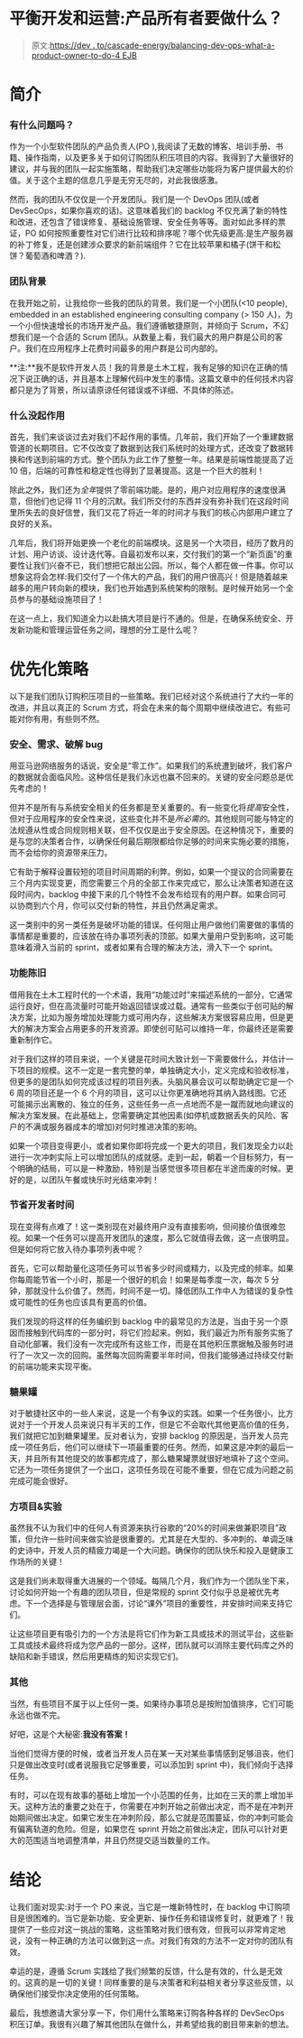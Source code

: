 # 平衡开发和运营:产品所有者要做什么？

> 原文:[https://dev . to/cascade-energy/balancing-dev-ops-what-a-product-owner-to-do-4 EJB](https://dev.to/cascade-energy/balancing-dev-ops-what-is-a-product-owner-to-do-4ejb)

# [](#introduction)简介

### [](#whats-the-problem)有什么问题吗？

作为一个小型软件团队的产品负责人(PO ),我阅读了无数的博客、培训手册、书籍、操作指南，以及更多关于如何订购团队积压项目的内容。我得到了大量很好的建议，并与我的团队一起实施策略，帮助我们决定哪些功能将为客户提供最大的价值。关于这个主题的信息几乎是无穷无尽的，对此我很感激。

然而，我的团队不仅仅是一个开发团队。我们是一个 DevOps 团队(或者 DevSecOps，如果你喜欢的话)。这意味着我们的 backlog 不仅充满了新的特性和改进，还包含了错误修复、基础设施管理、安全任务等等。面对如此多样的票证，PO 如何按照重要性对它们进行比较和排序呢？哪个优先级更高:是生产服务器的补丁修复，还是创建涉众要求的新前端组件？它在比较苹果和橘子(饼干和松饼？葡萄酒和啤酒？).

### [](#team-background)团队背景

在我开始之前，让我给你一些我的团队的背景。我们是一个小团队(<10 people), embedded in an established engineering consulting company (> 150 人)，为一个小但快速增长的市场开发产品。我们遵循敏捷原则，并倾向于 Scrum，不幻想我们是一个合适的 Scrum 团队。从数量上看，我们最大的用户群是公司的客户。我们在应用程序上花费时间最多的用户群是公司内部的。

**注:**我不是软件开发人员！我的背景是土木工程，我有足够的知识在正确的情况下说正确的话，并且基本上理解代码中发生的事情。这篇文章中的任何技术内容都只是为了背景，所以请原谅任何错误或不详细、不具体的陈述。

### [](#what-hasnt-worked)什么没起作用

首先，我们来谈谈过去对我们不起作用的事情。几年前，我们开始了一个重建数据管道的长期项目。它不仅改变了数据到达我们系统时的处理方式，还改变了数据转换和传送到前端的方式。整个团队为此工作了整整一年。结果是前端性能提高了近 10 倍，后端的可靠性和稳定性也得到了显著提高。这是一个巨大的胜利！

除此之外，我们还为*全年*提供了零前端功能。是的，用户对应用程序的速度很满意，但他们也记得 11 个月的沉默。我们所交付的东西并没有弥补我们在这段时间里所失去的良好信誉，我们又花了将近一年的时间才与我们的核心内部用户建立了良好的关系。

几年后，我们将开始更换一个老化的前端模块。这是另一个大项目，经历了数月的计划、用户访谈、设计迭代等。自最初发布以来，交付我们的第一个“新页面”的重要性让我们兴奋不已，我们想把它敲出公园。所以，每个人都在做一件事。你可以想象这将会怎样:我们交付了一个伟大的产品，我们的用户很高兴！但是随着越来越多的用户转向新的模块，我们也开始遇到系统架构的限制。是时候开始另一个全员参与的基础设施项目了！

在这一点上，我们知道全力以赴搞大项目是行不通的。但是，在确保系统安全、开发新功能和管理运营任务之间，理想的分工是什么呢？

# [](#strategies-for-prioritizing)优先化策略

以下是我们团队订购积压项目的一些策略。我们已经对这个系统进行了大约一年的改进，并且以真正的 Scrum 方式，将会在未来的每个周期中继续改进它。有些可能对你有用，有些则不然。

### [](#security-requirements-breaking-bugs)安全、需求、破解 bug

用亚马逊网络服务的话说，安全是“零工作”。如果我们的系统遭到破坏，我们客户的数据就会面临风险。这种信任是我们永远也赢不回来的。关键的安全问题总是优先考虑的！

但并不是所有与系统安全相关的任务都是至关重要的。有一些变化将*提高*安全性，但对于应用程序的安全性来说，这些变化并不是*所必需的*。其他规则可能与特定的法规遵从性或合同规则相关联，但不仅仅是出于安全原因。在这种情况下，重要的是与您的决策者合作，以确保任何最后期限都给你足够的时间来实施必要的措施，而不会给你的资源带来压力。

它有助于解释设置较短的项目时间周期的利弊。例如，如果一个提议的合同需要在三个月内实现变更，而您需要三个月的全部工作来完成它，那么让决策者知道在这段时间内，backlog 中接下来的几个特性不会发布给现有的用户群。如果合同可以协商到六个月，你可以交付新的特性，并且仍然满足需求。

这一类别中的另一类任务是破坏功能的错误。任何阻止用户做他们需要做的事情的事情都是重要的，应该放在待办事项列表的顶部。如果大量用户受到影响，这可能意味着滑入当前的 sprint，或者如果有合理的解决方法，滑入下一个 sprint。

### [](#functional-obsolescence)功能陈旧

借用我在土木工程时代的一个术语，我用“功能过时”来描述系统的一部分，它通常运行良好，但在高流量时可能开始返回错误或过载。通常有一些类似于创可贴的解决方案，比如为服务增加处理能力或可用内存，这些解决方案很容易应用，但是更大的解决方案会占用更多的开发资源。即使创可贴可以维持一年，你最终还是需要重新制作它。

对于我们这样的项目来说，一个关键是花时间大致计划一下需要做什么，并估计一下项目的规模。这不一定是一套完整的单，单独确定大小，定义完成和验收标准，但更多的是团队如何完成该过程的项目列表。头脑风暴会议可以帮助确定它是一个 6 周的项目还是一个 6 个月的项目，这可以让你更准确地将其纳入路线图。它还可能揭示出离散的、独立的任务，这些任务一点一点地而不是一蹴而就地向建议的解决方案发展。在此基础上，您需要确定其他因素(如停机或数据丢失的风险、客户的不满或服务器成本的增加)对何时推进决策的影响。

如果一个项目变得更小，或者如果你即将完成一个更大的项目，我们发现全力以赴进行一次冲刺实际上可以增加团队的成就感。走到一起，朝着一个目标努力，有一个明确的结局，可以是一种激励，特别是当感觉很多项目都在半途而废的时候。更好的是，以团队午餐或快乐时光结束冲刺！

### [](#saves-developer-time)节省开发者时间

现在变得有点难了！这一类别现在对最终用户没有直接影响，但间接价值很难忽视。如果一个任务可以提高开发团队的速度，那么它就值得去做，这一点很明显。但是如何将它放入待办事项列表中呢？

首先，它可以帮助量化这项任务可以节省多少时间或精力，以及完成的频率。如果你每周能节省一个小时，那是一个很好的机会！如果是每季度一次，每次 5 分钟，那就没什么价值了。然而，时间不是一切。降低团队工作中人为错误的复杂性或可能性的任务也应该具有更高的价值。

我们发现的将这样的任务编织到 backlog 中的最常见的方法是，当由于另一个原因而接触到代码库的一部分时，将它们捡起来。例如，我们最近为所有服务实施了自动化部署。我们没有一次完成所有这些工作，而是在其他积压票据触及服务时进行了一次又一次的回购。虽然每次回购需要半年时间，但我们能够通过持续交付新的前端功能来实现平衡。

### [](#candy-jar)糖果罐

对于敏捷社区中的一些人来说，这是一个有争议的实践。如果一个任务很小，比方说对于一个开发人员来说只有半天的工作，但是它不会取代其他更高价值的任务，我们就把它加到糖果罐里。反对者认为，安排 backlog 的原因是，当开发人员完成一项任务后，他们可以继续下一项最重要的任务。然而，如果这是冲刺的最后一天，并且所有其他提交的故事都完成了，那么糖果罐票就很好地填补了这个空间。它还为一项任务提供了一个出口，这项任务现在可能不重要，但在它成为问题之前完成可能会很好。

### [](#side-projects-amp-experiments)方项目&实验

虽然我不认为我们中的任何人有资源来执行谷歌的“20%的时间来做兼职项目”政策，但允许一些时间来做实验是很重要的。尤其是在大型的、多冲刺的、单调乏味的史诗中，开发人员的精疲力竭是一个大问题。确保你的团队快乐和投入是健康工作场所的关键！

这是我们尚未取得重大进展的一个领域。每隔几个月，我们作为一个团队坐下来，讨论如何开始一个有趣的团队项目，但是常规的 sprint 交付似乎总是被优先考虑。下一个选择是与管理层会面，讨论“课外”项目的重要性，并安排时间来支持它们。

让这些项目更有吸引力的一个方法是将它们作为新工具或技术的测试平台，这些新工具或技术最终将成为您产品的一部分。这样，团队就可以消除主要代码库之外的缺陷和新手错误，然后用更精炼的知识实现它们。

### [](#other)其他

当然，有些项目不属于以上任何一类。如果待办事项总是按附加值排序，它们可能永远也做不完。

好吧，这是个大秘密:**我没有答案！**

当他们觉得方便的时候，或者当开发人员在某一天对某些事情感到足够沮丧，他们只是做出改变时(或者说服我它足够重要，可以添加到 sprint 中)，我们倾向于选择任务。

有时，可以在现有故事的基础上增加一个小范围的任务，比如在三天的票上增加半天。这种方法的重要之处在于，你需要在冲刺开始之前做出决定，而不是在冲刺开始期间做出决定。如果它发生在冲刺阶段，那么它就是范围蔓延，你的冲刺可能会有偏离轨道的危险。但是，如果您在 sprint 开始之前做出决定，团队可以针对更大的范围适当地调整清单，并且仍然提交适当数量的工作。

# [](#conclusion)结论

让我们面对现实:对于一个 PO 来说，当它是一堆新特性时，在 backlog 中订购项目是很困难的。当它是新功能、安全更新、操作任务和错误修复时，就更难了！我提供了一些应对这一挑战的策略，这些策略对我们很有效，但我可以非常肯定地说，没有一种正确的方法可以做到这一点。对我们有效的方法不一定对你的团队有效。

幸运的是，遵循 Scrum 实践给了我们频繁的反馈，什么是有效的，什么是无效的。这真的是一切的关键！同样重要的是与决策者和利益相关者分享这些反馈，以确保他们接受你决定使用的任何策略。

最后，我想邀请大家分享一下，你们用什么策略来订购各种各样的 DevSecOps 积压订单。我很有兴趣了解其他团队在做什么，并希望给我的剧目带来新的想法。